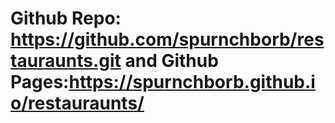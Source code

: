 # Github Repo: https://github.com/spurnchborb/restauraunts.git and Github Pages:https://spurnchborb.github.io/restauraunts/